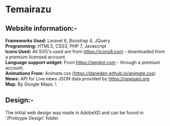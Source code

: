 # Temairazu

## Website information:-
 **Frameworks Used:** Laravel 6, Boostrap 4, JQuery\
 **Programming:** HTML5, CSS3, PHP 7, Javascript\
 **Icons Used:** All SVG's used are from https://icons8.com - downloaded from a premium licensed account.\
 **Language support widget:** From https://weglot.com - through a premium account.\
 **Animations From:** Animate.css (https://daneden.github.io/animate.css) \
 **News:** API for Live news JSON data provided by https://newsapi.org \
 **Map:** By Google Maps. \
 
 ## Design:-
 The initial web design was made in AdobeXD and can be found in '/Protoype Design' folder.
